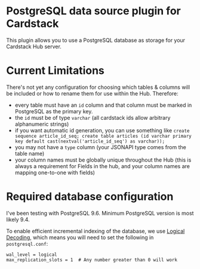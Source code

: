 # PostgreSQL data source plugin for Cardstack

This plugin allows you to use a PostgreSQL database as storage for your Cardstack Hub server.

# Current Limitations

There's not yet any configuration for choosing which tables & columns will be included or how to rename them for use within the Hub. Therefore:
 - every table must have an `id` column and that column must be marked in PostgreSQL as the primary key.
 - the `id` must be of type `varchar` (all cardstack ids allow arbitrary alphanumeric strings)
 - if you want automatic id generation, you can use something like
   `create sequence article_id_seq; create table articles (id varchar primary key default cast(nextval('article_id_seq') as varchar));`
 - you may not have a `type` column (your JSONAPI type comes from the table name)
 - your column names must be globally unique throughout the Hub (this is always a requirement for Fields in the hub, and your column names are mapping one-to-one with fields)

# Required database configuration

I've been testing with PostgreSQL 9.6. Minimum PostgreSQL version is most likely 9.4.

To enable efficient incremental indexing of the database, we use [Logical Decoding](https://www.postgresql.org/docs/9.6/static/logicaldecoding.html), which means you will need to set the following in `postgresql.conf`:

    wal_level = logical
    max_replication_slots = 1  # Any number greater than 0 will work

